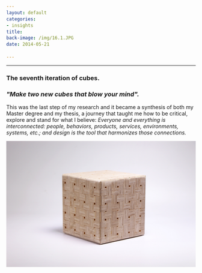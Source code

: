 ```yaml
---
layout: default
categories:
- insights
title: 
back-image: /img/16.1.JPG
date: 2014-05-21

---
```


<hr/>

<h3 class="col-md-8 col-md-offset-2 vcenter">The seventh iteration of cubes.</h3> 
<h3 class="col-md-8 col-md-offset-2 vcenter"><em>"Make two new cubes that blow your mind".</em></h3>


<p class="col-md-10 col-md-offset-1 justify">This was the last step of my research and it became a synthesis of both my Master degree and my thesis, a journey that taught me how to be critical, explore and stand for what I believe:  <em>Everyone and everything is interconnected: people, behaviors, products, services, environments, systems, etc.; and design is the tool that harmonizes those connections.</em></p>

<p class="col-md-8 col-md-offset-2"><img class="img-responsive" src="/img/18.1.JPG" alt="Plywood Weave"/></p>
